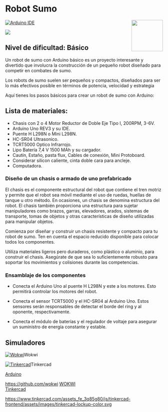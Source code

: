 # Robot Sumo
<img src="https://content.arduino.cc/website/Arduino_logo_teal.svg" height="100" align="right" />

[![Arduino IDE](https://github.com/arduino/arduino-ide/workflows/Arduino%20IDE/badge.svg)](https://github.com/arduino/arduino-ide/actions?query=workflow%3A%22Arduino+IDE%22)

![](static/screenshot.png)
## Nivel de dificultad: Básico

Un robot de sumo con Arduino básico es un proyecto interesante y divertido que involucra la construcción de un pequeño robot diseñado para competir en combates de sumo.

Los robots de sumo suelen ser pequeños y compactos, diseñados para ser lo más efectivos posible en términos de potencia, velocidad y estrategia

Aquí tienes los pasos básicos para crear un robot de sumo con Arduino:

## Lista de materiales:
<ul>
  <li>Chasis con 2 o 4 Motor Reductor de Doble Eje Tipo I, 200RPM, 3-6V.</li>
  <li>Arduino Uno REV3 y su IDE.</li>
  <li>Puente H L298N o Mini L298N.</li>
  <li>HC-SR04 Ultrasonico.</li>
  <li>TCRT5000 Optico Infrarrojo.</li>
  <li>Lipo Batería 7,4 V 1500 MAh y su cargador.</li>
  <li>Cautín, Estaño, pasta flux, Cables de conexión, Mini Protoboard.</li>
  <li>Considerar silicon caliente, cinta doble cara para ancleje. </li>
  <li>Computadora. </li>
</ul>


### Diseño de un chasis o armado de uno prefabricado 

El chasis es el componente estructural del robot que contiene el tren motriz y permite que el robot sea móvil mediante el uso de ruedas, huellas de tanque u otro método. En ocasiones, un chasis se denomina estructura del robot. El chasis también proporciona una estructura para sujetar manipuladores como brazos, garras, elevadores, arados, sistemas de transporte, tomas de objetos y otras características de diseño utilizadas para manipular objetos. 

Comienza por diseñar y construir un chasis resistente y compacto para tu robot de sumo. Ten en cuenta el espacio reducido disponible para colocar todos los componentes.

Utiliza materiales ligeros pero duraderos, como plástico o aluminio, para construir el chasis. Asegúrate de que sea lo suficientemente robusto para soportar los movimientos y colisiones durante las competencias.


### Ensamblaje de los componentes
* Conecta el Arduino Uno al puente H L298N y este a los motores. Esto permitirá controlar los motores del robot.

* Conecta el sensor TCRT5000 y el HC-SR04 al Arduino Uno. Estos sensores serán responsables de detectar el borde del ring y al oponente, respectivamente.

* Conecta el módulo de baterías y el regulador de voltaje para asegurar un suministro de energía constante y estable.

## Simuladores
[![Wokwi](https://avatars.githubusercontent.com/u/56967200?s=60&v=4style=for-the-badge&logo=python&logoColor=white&labelColor=101010)](https://wokwi.com/)Wokwi

[![Tinkercad](https://www.tinkercad.com/assets_fe_3q85g80/js/tinkercad-frontend/assets/images/tinkercad-lockup-color.svgstyle=for-the-badge&logo=python&logoColor=white&labelColor=101010)](https://wokwi.com/)Tinkercad


<A HREF="https://wokwi.com/">Arduino </A> <br>

https://github.com/wokwi
<A HREF="https://wokwi.com/">WOKWI</A> <br>
<A HREF="https://www.tinkercad.com/">Tinkercad</A> 

https://www.tinkercad.com/assets_fe_3q85g80/js/tinkercad-frontend/assets/images/tinkercad-lockup-color.svg

